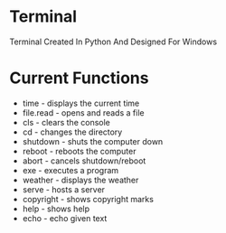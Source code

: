 # Terminal
Terminal Created In Python And Designed For Windows


# Current Functions
- time - displays the current time
- file.read - opens and reads a file
- cls - clears the console
- cd - changes the directory
- shutdown - shuts the computer down
- reboot - reboots the computer
- abort - cancels shutdown/reboot
- exe - executes a program
- weather - displays the weather
- serve - hosts a server
- copyright - shows copyright marks
- help - shows help
- echo - echo given text
